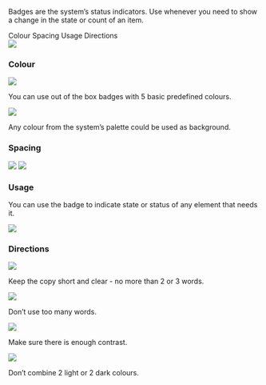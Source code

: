 <p>Badges are the system’s status indicators. Use whenever you need to show a change in the state or count of an item.</p>        

<div>
    <AnchorLink to="colour" offsetEl={document.getElementsByClassName("sdk-page-header")[0]}>
        Colour
    </AnchorLink>
    <AnchorLink to="spacing" offsetEl={document.getElementsByClassName("sdk-page-header")[0]}>
        Spacing
    </AnchorLink>
    <AnchorLink to="usage" offsetEl={document.getElementsByClassName("sdk-page-header")[0]}>
        Usage
    </AnchorLink>
    <AnchorLink to="directions" offsetEl={document.getElementsByClassName("sdk-page-header")[0]}>
        Directions
    </AnchorLink>
</div>

<Row>
    <Column cols={12}>
        <img src="../_img/badge-design--1.png" />
    </Column>
</Row>

<Anchor idToScrollTo="colour"><h3>Colour</h3></Anchor>
<Row>
    <Column cols={6}>
        <img src="../_img/badge-design--2.png" />
        <p>You can use out of the box badges with 5 basic predefined colours.</p>
    </Column>
    <Column cols={6}>
        <img src="../_img/badge-design--3.png" />
        <p>Any colour from the system’s palette could be used as background.</p>
    </Column>
</Row>

<Anchor idToScrollTo="spacing"><h3>Spacing</h3></Anchor>
<Row>
    <Column cols={6}>
        <img src="../_img/badge-design--4.png" />
    </Column>
    <Column cols={6}>
        <img src="../_img/badge-design--5.png" />
    </Column>
</Row>

<Anchor idToScrollTo="usage"><h3>Usage</h3></Anchor>
<Row>
    <Column cols={12}>
        <p>You can use the badge to indicate state or status of any element that needs it.</p>
        <img src="../_img/badge-design--6.png" />
    </Column>
</Row>

<Anchor idToScrollTo="directions"><h3>Directions</h3></Anchor>
<Row>
    <Column cols={6}>
        <img src="../_img/badge-design--7.png" />
        <p>Keep the copy short and clear - no more than 2 or 3 words.</p>
    </Column>
    <Column cols={6}>
        <img src="../_img/badge-design--8.png" />
        <p>Don’t use too many words.</p>
    </Column>
</Row>
<Row>
    <Column cols={6}>
        <img src="../_img/badge-design--9.png" />
        <p>Make sure there is enough contrast.</p>
    </Column>
    <Column cols={6}>
        <img src="../_img/badge-design--10.png" />
        <p>Don’t combine 2 light or 2 dark colours.</p>
    </Column>
</Row>
